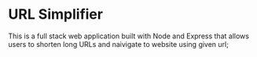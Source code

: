 # URL Simplifier

This is a full stack web application built with Node and Express that allows users to shorten long URLs and naivigate to website using given url;
